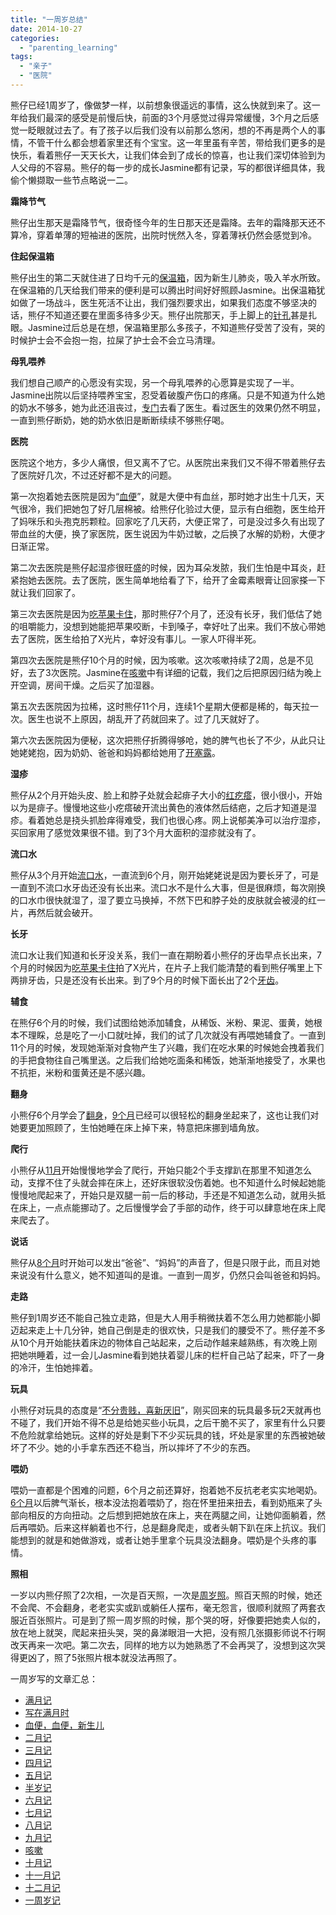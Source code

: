 ```yaml
---
title: "一周岁总结"
date: 2014-10-27
categories: 
  - "parenting_learning"
tags: 
  - "亲子"
  - "医院"
---
```


熊仔已经1周岁了，像做梦一样，以前想象很遥远的事情，这么快就到来了。这一年给我们最深的感受是前慢后快，前面的3个月感觉过得异常缓慢，3个月之后感觉一眨眼就过去了。有了孩子以后我们没有以前那么悠闲，想的不再是两个人的事情，不管干什么都会想着家里还有个宝宝。这一年里虽有辛苦，带给我们更多的是快乐，看着熊仔一天天长大，让我们体会到了成长的惊喜，也让我们深切体验到为人父母的不容易。熊仔的每一步的成长Jasmine都有记录，写的都很详细具体，我偷个懒撷取一些节点略说一二。

**霜降节气**

熊仔出生那天是霜降节气，很奇怪今年的生日那天还是霜降。去年的霜降那天还不算冷，穿着单薄的短袖进的医院，出院时恍然入冬，穿着薄袄仍然会感觉到冷。

**住起保温箱**

熊仔出生的第二天就住进了日均千元的[保温箱](http://www.jfsay.com/archives/1077.html)，因为新生儿肺炎，吸入羊水所致。在保温箱的几天给我们带来的便利是可以腾出时间好好照顾Jasmine。出保温箱犹如做了一场战斗，医生死活不让出，我们强烈要求出，如果我们态度不够坚决的话，熊仔不知道还要在里面多待多少天。熊仔出院那天，手上脚上的[针孔](http://www.jfsay.com/archives/956.html)甚是扎眼。Jasmine过后总是在想，保温箱里那么多孩子，不知道熊仔受苦了没有，哭的时候护士会不会抱一抱，拉屎了护士会不会立马清理。

**母乳喂养**

我们想自己顺产的心愿没有实现，另一个母乳喂养的心愿算是实现了一半。Jasmine出院以后坚持喂养宝宝，忍受着破腹产伤口的疼痛。只是不知道为什么她的奶水不够多，她为此还沮丧过，[专门](http://www.jfsay.com/archives/1056.html)去看了医生。看过医生的效果仍然不明显，一直到熊仔断奶，她的奶水依旧是断断续续不够熊仔喝。

**医院**

医院这个地方，多少人痛恨，但又离不了它。从医院出来我们又不得不带着熊仔去了医院好几次，不过还好都不是大的问题。

第一次抱着她去医院是因为“[血便](http://www.jfsay.com/archives/954.html)”，就是大便中有血丝，那时她才出生十几天，天气很冷，我们把她包了好几层棉被。给熊仔化验过大便，显示有白细胞，医生给开了妈咪乐和头孢克肟颗粒。回家吃了几天药，大便正常了，可是没过多久有出现了带血丝的大便，换了家医院，医生说因为牛奶过敏，之后换了水解的奶粉，大便才日渐正常。

第二次去医院是熊仔起湿疹很旺盛的时候，因为耳朵发脓，我们生怕是中耳炎，赶紧抱她去医院。去了医院，医生简单地给看了下，给开了金霉素眼膏让回家搽一下就让我们回家了。

第三次去医院是因为[吃苹果卡住](http://www.jfsay.com/archives/1027.html)，那时熊仔7个月了，还没有长牙，我们低估了她的咀嚼能力，没想到她能把苹果咬断，卡到嗓子，幸好吐了出来。我们不放心带她去了医院，医生给拍了X光片，幸好没有事儿。一家人吓得半死。

第四次去医院是熊仔10个月的时候，因为咳嗽。这次咳嗽持续了2周，总是不见好，去了3次医院。Jasmine在[咳嗽](http://www.jfsay.com/archives/1005.html)中有详细的记载，我们之后把原因归结为晚上开空调，房间干燥。之后买了加湿器。

第五次去医院因为拉稀，这时熊仔11个月，连续1个星期大便都是稀的，每天拉一次。医生也说不上原因，胡乱开了药就回来了。过了几天就好了。

第六次去医院因为便秘，这次把熊仔折腾得够呛，她的脾气也长了不少，从此只让她姥姥抱，因为奶奶、爸爸和妈妈都给她用了[开塞露](http://www.jfsay.com/archives/968.html)。

**湿疹**

熊仔从2个月开始头皮、脸上和脖子处就会起痱子大小的[红疙瘩](http://www.jfsay.com/archives/953.html)，很小很小，开始以为是痱子。慢慢地这些小疙瘩破开流出黄色的液体然后结疤，之后才知道是湿疹。看着她总是挠头抓脸痒得难受，我们也很心疼。网上说郁美净可以治疗湿疹，买回家用了感觉效果很不错。到了3个月大面积的湿疹就没有了。

**流口水**

熊仔从3个月开始[流口水](http://www.jfsay.com/archives/1058.html)，一直流到6个月，刚开始姥姥说是因为要长牙了，可是一直到不流口水牙齿还没有长出来。流口水不是什么大事，但是很麻烦，每次刚换的口水巾很快就湿了，湿了要立马换掉，不然下巴和脖子处的皮肤就会被浸的红一片，再然后就会破开。

**长牙**

流口水让我们知道和长牙没关系，我们一直在期盼着小熊仔的牙齿早点长出来，7个月的时候因为[吃苹果卡住](http://www.jfsay.com/archives/1027.html)拍了X光片，在片子上我们能清楚的看到熊仔嘴里上下两排牙齿，只是还没有长出来。到了9个月的时候下面长出了2个[牙齿](http://www.jfsay.com/archives/1009.html)。

**辅食**

在熊仔6个月的时候，我们试图给她添加辅食，从稀饭、米粉、果泥、蛋黄，她根本不理睬，总是吃了一小口就吐掉，我们的试了几次就没有再喂她辅食了。一直到11个月的时候，发现她渐渐对食物产生了兴趣，我们在吃水果的时候她会拽着我们的手把食物往自己嘴里送。之后我们给她吃面条和稀饭，她渐渐地接受了，水果也不抗拒，米粉和蛋黄还是不感兴趣。

**翻身**

小熊仔6个月学会了[翻身](http://www.jfsay.com/archives/1117.html)，[9个月](http://www.jfsay.com/archives/1009.html)已经可以很轻松的翻身坐起来了，这也让我们对她要更加照顾了，生怕她睡在床上掉下来，特意把床挪到墙角放。

**爬行**

小熊仔从[11月](http://www.jfsay.com/archives/1136.html)开始慢慢地学会了爬行，开始只能2个手支撑趴在那里不知道怎么动，支撑不住了头就会摔在床上，还好床很软没伤着她。也不知道什么时候起她能慢慢地爬起来了，开始只是双腿一前一后的移动，手还是不知道怎么动，就用头抵在床上，一点点能挪动了。之后慢慢学会了手部的动作，终于可以肆意地在床上爬来爬去了。

**说话**

熊仔从[8个月](http://www.jfsay.com/archives/1012.html)时开始可以发出“爸爸”、“妈妈”的声音了，但是只限于此，而且对她来说没有什么意义，她不知道叫的是谁。一直到一周岁，仍然只会叫爸爸和妈妈。

**走路**

熊仔到1周岁还不能自己独立走路，但是大人用手稍微扶着不怎么用力她都能小脚迈起来走上十几分钟，她自己倒是走的很欢快，只是我们的腰受不了。熊仔差不多从10个月开始能扶着床边的物体自己站起来，之后动作越来越熟练，有次晚上刚把她哄睡着，过一会儿Jasmine看到她扶着婴儿床的栏杆自己站了起来，吓了一身的冷汗，生怕她摔着。

**玩具**

小熊仔对玩具的态度是“[不分贵贱，喜新厌旧](http://www.jfsay.com/archives/1007.html)”，刚买回来的玩具最多玩2天就再也不碰了，我们开始不得不总是给她买些小玩具，之后干脆不买了，家里有什么只要不危险就拿给她玩。这样的好处是剩下不少买玩具的钱，坏处是家里的东西被她破坏了不少。她的小手拿东西还不稳当，所以摔坏了不少的东西。

**喂奶**

喂奶一直都是个困难的问题，6个月之前还算好，抱着她不反抗老老实实地喝奶。[6个月](http://www.jfsay.com/archives/1117.html)以后脾气渐长，根本没法抱着喂奶了，抱在怀里扭来扭去，看到奶瓶来了头部向相反的方向扭动。之后想到把她放在床上，夹在两腿之间，让她仰面躺着，然后再喂奶。后来这样躺着也不行，总是翻身爬走，或者头朝下趴在床上抗议。我们能想到的就是和她做游戏，或者让她手里拿个玩具没法翻身。喂奶是个头疼的事情。

**照相**

一岁以内熊仔照了2次相，一次是百天照，一次是[周岁照](http://www.jfsay.com/archives/992.html "一周岁记")。照百天照的时候，她还不会爬、不会翻身，老老实实或趴或躺任人摆布，毫无怨言，很顺利就照了两套衣服近百张照片。可是到了照一周岁照的时候，那个哭的呀，好像要把她卖人似的，放在地上就哭，爬起来扭头哭，哭的鼻涕眼泪一大把，没有照几张摄影师说不行啊改天再来一次吧。第二次去，同样的地方以为她熟悉了不会再哭了，没想到这次哭得更凶了，照了5张照片根本就没法再照了。

一周岁写的文章汇总：

- [满月记](http://www.jfsay.com/archives/956.html "满月记（10月23日–11月21日）")
- [写在满月时](http://www.jfsay.com/archives/1077.html "写在满月时") 
- [血便，血便，新生儿](http://www.jfsay.com/archives/954.html "血便，血便，新生儿！")
- [二月记](http://www.jfsay.com/archives/953.html "二月记（11月22日–12月21日）") 
- [三月记](http://www.jfsay.com/archives/952.html "三月记（12月22日–1月20日）")
- [四月记](http://www.jfsay.com/archives/1058.html "四月记（1月21日–2月19日）")
- [五月记](http://www.jfsay.com/archives/1052.html "五月记（2月20日–3月21日）")
- [半岁记](http://www.jfsay.com/archives/1018.html "半岁记")
- [六月记](http://www.jfsay.com/archives/1117.html)
- [七月记](http://www.jfsay.com/archives/1013.html "七月记（4月21日–5月21日）")
- [八月记](http://www.jfsay.com/archives/1012.html "八月记（5月22日–6月21日）")
- [九月记](http://www.jfsay.com/archives/1009.html "九月记（6月22日-7月21日）")
- [咳嗽](http://www.jfsay.com/archives/1005.html "咳嗽")
- [十月记](http://www.jfsay.com/archives/1007.html "十月记（7月22日-8月21日）")
- [十一月记](http://www.jfsay.com/archives/1136.html "十一月记（8月22日-9月20日）")
- [十二月记](http://www.jfsay.com/archives/999.html "十二月记（9月21日-10月23日）")
- [一周岁记](http://www.jfsay.com/archives/992.html "一周岁记")
